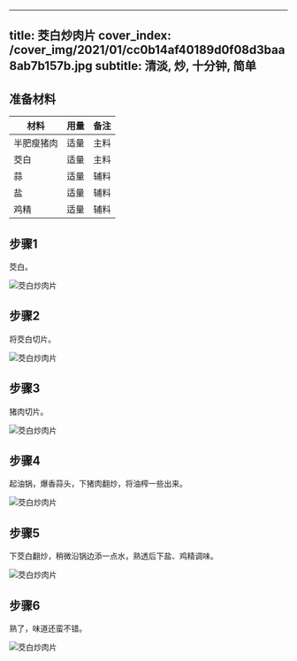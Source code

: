 
---
title: 茭白炒肉片
cover_index: /cover_img/2021/01/cc0b14af40189d0f08d3baa8ab7b157b.jpg
subtitle: 清淡, 炒, 十分钟, 简单
---

## 准备材料

| 材料     | 用量 | 备注|
| ------- | ----- | --- |
| 半肥瘦猪肉 | 适量| 主料 |
| 茭白 | 适量| 主料 |
| 蒜 | 适量| 辅料 |
| 盐 | 适量| 辅料 |
| 鸡精 | 适量| 辅料 |

## 步骤1

茭白。

![茭白炒肉片](https://i8.meishichina.com/attachment/recipe/201010/201010131401240.jpg?x-oss-process=style/p320) 

## 步骤2

将茭白切片。

![茭白炒肉片](https://i8.meishichina.com/attachment/recipe/201010/201010131401339.jpg?x-oss-process=style/p320) 

## 步骤3

猪肉切片。

![茭白炒肉片](https://i8.meishichina.com/attachment/recipe/201010/201010131401561.jpg?x-oss-process=style/p320) 

## 步骤4

起油锅，爆香蒜头，下猪肉翻炒，将油榨一些出来。

![茭白炒肉片](https://i8.meishichina.com/attachment/recipe/201010/201010131402177.jpg?x-oss-process=style/p320) 

## 步骤5

下茭白翻炒，稍微沿锅边添一点水，熟透后下盐、鸡精调味。

![茭白炒肉片](https://i8.meishichina.com/attachment/recipe/201010/201010131402327.jpg?x-oss-process=style/p320) 

## 步骤6

熟了，味道还蛮不错。

![茭白炒肉片](https://i8.meishichina.com/attachment/recipe/201010/201010131402486.jpg?x-oss-process=style/p320) 

